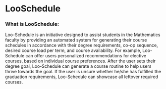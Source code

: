 # LooSchedule

### What is LooSchedule:  
Loo-Schedule is an initiative designed to assist students in the Mathematics faculty by providing an automated system for generating their course schedules in accordance with their degree requirements, co-op sequence, desired course load per term, and course availability. For example, Loo-Schedule can offer users personalized recommendations for elective courses, based on individual course preferences. After the user sets their degree goal, Loo-Schedule can generate a course routine to help users thrive towards the goal. If the user is unsure whether he/she has fulfilled the graduation requirements, Loo-Schedule can showcase all leftover required courses.
